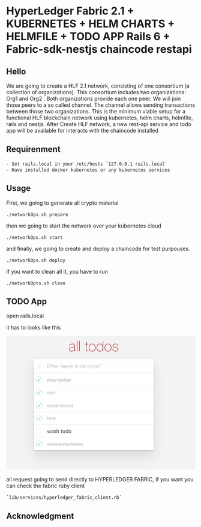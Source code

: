 # HyperLedger Fabric 2.1 + KUBERNETES + HELM CHARTS + HELMFILE + TODO APP Rails 6 + Fabric-sdk-nestjs chaincode restapi

## Hello
We are going to create a HLF 2.1 network, consisting of one consortium (a collection of organizations). This consortium includes two organizations: Org1  and Org2 . Both organizations provide each one peer. We will join those peers to a so called channel. The channel allows sending transactions between those two organizations. This is the minimum viable setup for a functional HLF blockchain network using kubernetes, helm charts, helmfile, rails and nestjs.
After Create HLF network, a new rest-api service  and todo app will be available for interacts with the chaincode installed

## Requirenment

    - Set rails.local in your /etc/hosts `127.0.0.1 rails.local`
    - Have installed docker kubernetes or any kubernetes services

## Usage

First, we going to generate all crypto material

    ./networkOps.sh prepare

then we going to start the network over your kubernetes cloud

    ./networkOps.sh start

and finally, we going to create and deploy a chaincode for test purpouses.

    ./networkOps.sh deploy

If you want to clean all it, you have to run
    
    ./networkOpts.sh clean

## TODO App
open rails.local

it has to looks like this

![todoapp](https://raw.githubusercontent.com/hashdog/hlf-2.2-docker-rails-6-nestjs-fabric-nodesdk/media/todoapp.png?raw=true)

all request going to send directly to HYPERLEDGER FABRIC, if you want you can check the fabric ruby client

    `lib/services/hyperledger_fabric_client.rb`


## Acknowledgment

